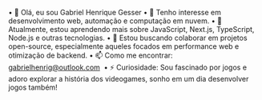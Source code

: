 •	👋 Olá, eu sou Gabriel Henrique Gesser
•	👀 Tenho interesse em desenvolvimento web, automação e computação em nuvem.
•	🌱 Atualmente, estou aprendendo mais sobre JavaScript, Next.js, TypeScript, Node.js e outras tecnologias.
•	💞️ Estou buscando colaborar em projetos open-source, especialmente aqueles focados em performance web e otimização de backend.
•	📫 Como me encontrar: gabrielhenrig@outlook.com 	
•	⚡ Curiosidade: Sou fascinado por jogos e adoro explorar a história dos videogames, sonho em um dia desenvolver jogos também!
